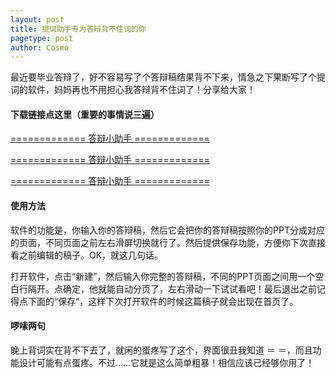 ```yaml
---
layout: post
title: 提词助手专为答辩背不住词的你
pagetype: post
author: Cosmo
---
```


最近要毕业答辩了，好不容易写了个答辩稿结果背不下来，情急之下果断写了个提词的软件，妈妈再也不用担心我答辩背不住词了！分享给大家！

#### 下载链接点这里（重要的事情说三遍）

[============= 答辩小助手 =============](http://101.200.165.173/PresentationHelper.apk)

[============= 答辩小助手 =============](http://101.200.165.173/PresentationHelper.apk)

[============= 答辩小助手 =============](http://101.200.165.173/PresentationHelper.apk)

#### 使用方法

软件的功能是，你输入你的答辩稿，然后它会把你的答辩稿按照你的PPT分成对应的页面，不同页面之前左右滑屏切换就行了。然后提供保存功能，方便你下次直接看之前编辑的稿子。OK，就这几句话。

打开软件，点击“新建”，然后输入你完整的答辩稿，不同的PPT页面之间用一个空白行隔开。点确定，他就能自动分页了，左右滑动一下试试看吧！最后退出之前记得点下面的“保存”，这样下次打开软件的时候这篇稿子就会出现在首页了。

#### 啰嗦两句

晚上背词实在背不下去了，就闲的蛋疼写了这个，界面很丑我知道 ＝ ＝，而且功能设计可能有点蛋疼。不过……它就是这么简单粗暴！相信应该已经够你用了！
